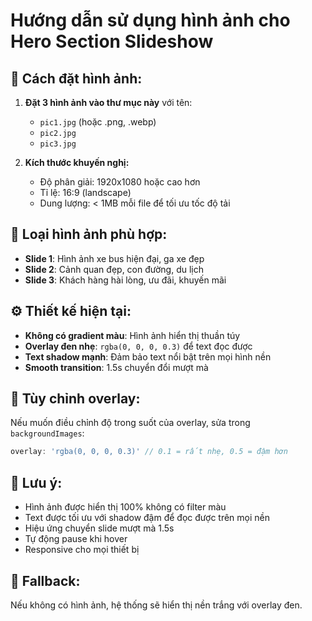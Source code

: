 # Hướng dẫn sử dụng hình ảnh cho Hero Section Slideshow

## 📁 Cách đặt hình ảnh:

1. **Đặt 3 hình ảnh vào thư mục này** với tên:
   - `pic1.jpg` (hoặc .png, .webp)
   - `pic2.jpg` 
   - `pic3.jpg`

2. **Kích thước khuyến nghị:**
   - Độ phân giải: 1920x1080 hoặc cao hơn
   - Tỉ lệ: 16:9 (landscape)
   - Dung lượng: < 1MB mỗi file để tối ưu tốc độ tải

## 🎨 Loại hình ảnh phù hợp:

- **Slide 1**: Hình ảnh xe bus hiện đại, ga xe đẹp
- **Slide 2**: Cảnh quan đẹp, con đường, du lịch
- **Slide 3**: Khách hàng hài lòng, ưu đãi, khuyến mãi

## ⚙️ Thiết kế hiện tại:

- **Không có gradient màu**: Hình ảnh hiển thị thuần túy
- **Overlay đen nhẹ**: `rgba(0, 0, 0, 0.3)` để text đọc được
- **Text shadow mạnh**: Đảm bảo text nổi bật trên mọi hình nền
- **Smooth transition**: 1.5s chuyển đổi mượt mà

## 🔧 Tùy chỉnh overlay:

Nếu muốn điều chỉnh độ trong suốt của overlay, sửa trong `backgroundImages`:

```javascript
overlay: 'rgba(0, 0, 0, 0.3)' // 0.1 = rất nhẹ, 0.5 = đậm hơn
```

## 🌟 Lưu ý:

- Hình ảnh được hiển thị 100% không có filter màu
- Text được tối ưu với shadow đậm để đọc được trên mọi nền
- Hiệu ứng chuyển slide mượt mà 1.5s
- Tự động pause khi hover
- Responsive cho mọi thiết bị

## 🔄 Fallback:

Nếu không có hình ảnh, hệ thống sẽ hiển thị nền trắng với overlay đen.
